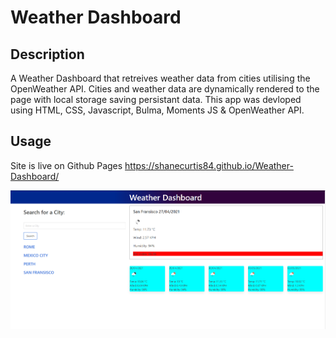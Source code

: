 # Weather Dashboard


## Description

A Weather Dashboard that retreives weather data from cities utilising the OpenWeather API. Cities and weather data are dynamically rendered to the page with local storage saving persistant data. This app was devloped using HTML, CSS, Javascript, Bulma, Moments JS & OpenWeather API.







## Usage


Site is live on Github Pages https://shanecurtis84.github.io/Weather-Dashboard/

   ![Screenshot 1](https://github.com/ShaneCurtis84/Weather-Dashboard/blob/main/assets/images/screenshot1.png)

